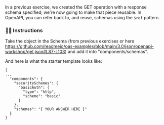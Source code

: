 In a previous exercise, we created the GET operation with a response schema specified; we're now going to make that piece reusable. In OpenAPI, you can refer back to, and reuse, schemas using the `$ref` pattern.

### 👨‍🏫 Instructions

Take the object in the Schema (from previous exercises or here https://github.com/readmeio/oas-examples/blob/main/3.0/json/openapi-workshop/get.json#L87-L103) and add it into "components/schemas".

And here is what the starter template looks like:

```
{
...
  "components": {
    "securitySchemes": {
      "basicAuth": {
        "type": "http",
        "scheme": "basic"
      }
    },
    "schemas": "{ YOUR ANSWER HERE }"
  }
}
```
